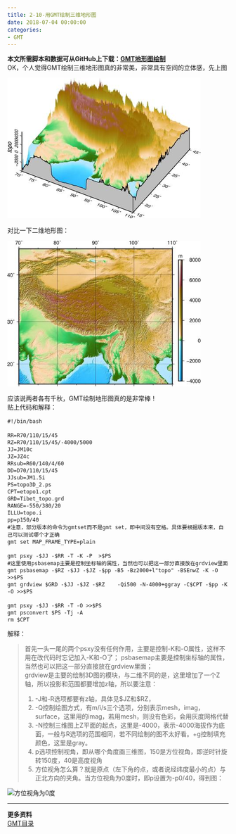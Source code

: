```yaml
---
title: 2-10-用GMT绘制三维地形图
date: 2018-07-04 00:00:00
categories:
- GMT
---
```

**本文所需脚本和数据可从GitHub上下载：[GMT地形图绘制](https://github.com/zhongpenggeo/GMT_demo/tree/master/topo)**  
OK，个人觉得GMT绘制三维地形图真的非常美，非常具有空间的立体感，先上图  

![青藏高原三维地形图](../../imags/7955445-4ed557e18350f97f.jpg)  

对比一下二维地形图：   

![二维地形图](../../imags/7955445-512edb3f936759bd.jpg)  


应该说两者各有千秋，GMT绘制地形图真的是非常棒！  
贴上代码和解释：

```
#!/bin/bash

RR=R70/110/15/45
RZ=R70/110/15/45/-4000/5000
JJ=JM10c
JZ=JZ4c
RRsub=R60/140/4/60
DD=D70/110/15/45
JJsub=JM1.5i
PS=topo3D_2.ps
CPT=etopo1.cpt
GRD=Tibet_topo.grd
RANGE=-550/380/20
ILLU=topo.i
pp=p150/40
#注意，部分版本的命令为gmtset而不是gmt set，即中间没有空格。具体要根据版本来，自己可以测试哪个才正确
gmt set MAP_FRAME_TYPE=plain

gmt psxy -$JJ -$RR -T -K -P  >$PS
#这里使用psbasemap主要是控制坐标轴的属性，当然也可以把这一部分直接放在grdview里面
gmt psbasemap -$RZ -$JJ -$JZ -$pp -B5 -Bz2000+l"topo" -BSEnwZ -K -O >>$PS
gmt grdview $GRD -$JJ -$JZ -$RZ    -Qi500 -N-4000+ggray -C$CPT -$pp -K -O >>$PS

gmt psxy -$JJ -$RR -T -O >>$PS
gmt psconvert $PS -Tj -A
rm $CPT
```
解释：
> 首先一头一尾的两个psxy没有任何作用，主要是控制-K和-O属性，这样不用在改代码时忘记加入-K和-O了；
> psbasemap主要是控制坐标轴的属性，当然也可以把这一部分直接放在grdview里面；  
> grdview是主要的绘制3D图的模块，与二维不同的是，这里增加了一个Z轴，所以投影和范围都要增加z轴，所以要注意：  
> 1.  -J和-R选项都要有z轴，具体见\$JZ和\$RZ，
> 2. -Q控制绘图方式，有m/i/s三个选项，分别表示mesh，imag，surface，这里用的imag，若用mesh，则没有色彩，会用灰度网格代替
> 3. -N控制三维图上Z平面的起点，这里是-4000，表示-4000海拔作为底面，一般与R选项的范围相同，若不同绘制的图不太好看。+g控制填充颜色，这里是gray。
> 4. p选项控制视角，即从哪个角度画三维图，150是方位视角，即逆时针旋转150度，40是高度视角
> 5. 方位视角怎么算？就是原点（左下角的点，或者说经纬度最小的点）与正北方向的夹角。当方位视角为0度时，即p设置为-p0/40，得到图：



![方位视角为0度](https://upload-images.jianshu.io/upload_images/7955445-86288ab6f1202db3.png?imageMogr2/auto-orient/strip%7CimageView2/2/w/440)

---
**更多资料**  
[GMT目录](https://www.jianshu.com/p/321f67983c42)